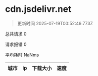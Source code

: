 
  # cdn.jsdelivr.net

  > 更新时间 2025-07-19T00:52:49.773Z
  
  总共请求 0

  请求报错 0

  平均耗时 NaNms

|城市|ip|下载大小|速度|
|-----|----------|---|---|

  